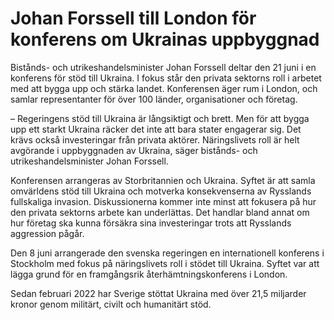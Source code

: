 # Johan Forssell till London för konferens om Ukrainas uppbyggnad

Bistånds- och utrikeshandelsminister Johan Forssell deltar den 21 juni i en konferens för stöd till Ukraina. I fokus står den privata sektorns roll i arbetet med att bygga upp och stärka landet. Konferensen äger rum i London, och samlar representanter för över 100 länder, organisationer och företag.

– Regeringens stöd till Ukraina är långsiktigt och brett. Men för att bygga upp ett starkt Ukraina räcker det inte att bara stater engagerar sig. Det krävs också investeringar från privata aktörer. Näringslivets roll är helt avgörande i uppbyggnaden av Ukraina, säger bistånds- och utrikeshandelsminister Johan Forssell.

Konferensen arrangeras av Storbritannien och Ukraina. Syftet är att samla omvärldens stöd till Ukraina och motverka konsekvenserna av Rysslands fullskaliga invasion. Diskussionerna kommer inte minst att fokusera på hur den privata sektorns arbete kan underlättas. Det handlar bland annat om hur företag ska kunna försäkra sina investeringar trots att Rysslands aggression pågår.

Den 8 juni arrangerade den svenska regeringen en internationell konferens i Stockholm med fokus på näringslivets roll i stödet till Ukraina. Syftet var att lägga grund för en framgångsrik återhämtningskonferens i London.

Sedan februari 2022 har Sverige stöttat Ukraina med över 21,5 miljarder kronor genom militärt, civilt och humanitärt stöd.
